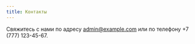 ```yaml
---
title: Контакты
---
```


Свяжитесь с нами по адресу admin@example.com или по телефону +7 (777) 123-45-67.
